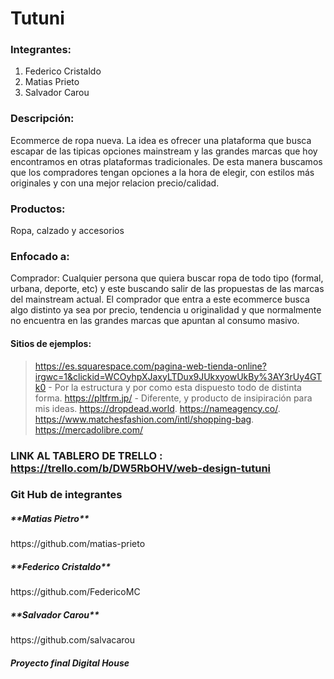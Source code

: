 # Tutuni

### Integrantes:
1. Federico Cristaldo
2. Matias Prieto
3. Salvador Carou

### Descripción:
<p>Ecommerce de ropa nueva. La idea es ofrecer una plataforma que busca escapar de las tipicas opciones mainstream y las grandes marcas que hoy encontramos en otras plataformas tradicionales. De esta manera buscamos que los compradores tengan opciones a la hora de elegir, con estilos más originales y con una mejor relacion precio/calidad.</p>

### Productos:
<p> Ropa, calzado y accesorios </p>

### Enfocado a:
<p> Comprador: Cualquier persona que quiera buscar ropa de todo tipo (formal, urbana, deporte, etc) y este buscando salir de las propuestas de las marcas del mainstream actual. El comprador que entra a este ecommerce busca algo distinto ya sea por precio, tendencia u originalidad y que normalmente no encuentra en las grandes marcas que apuntan al consumo masivo. </p>

#### Sitios de ejemplos:
> https://es.squarespace.com/pagina-web-tienda-online?irgwc=1&clickid=WCOyhpXJaxyLTDux9JUkxyowUkBy%3AY3rUy4GTk0 - Por la estructura y por como esta dispuesto todo de distinta forma.
> https://pltfrm.jp/ - Diferente, y producto de insipiración para mis ideas.
> https://dropdead.world.
> https://nameagency.co/.
> https://www.matchesfashion.com/intl/shopping-bag.
> https://mercadolibre.com/

### LINK AL TABLERO DE TRELLO : https://trello.com/b/DW5RbOHV/web-design-tutuni

### Git Hub de integrantes

<h5> **Matias Pietro** </h5>
https://github.com/matias-prieto

<h5> **Federico Cristaldo** </h5>
https://github.com/FedericoMC

<h5> **Salvador Carou** </h5>
https://github.com/salvacarou


##### Proyecto final Digital House


